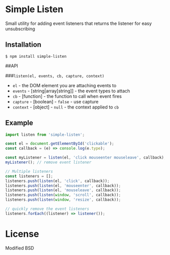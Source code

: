 # Simple Listen

Small utility for adding event listeners that returns the listener for easy unsubscribing

## Installation

```
$ npm install simple-listen
```

##API

###`listen(el, events, cb, capture, context)`

- `el` - the DOM element you are attaching events to
- `events` - [string|array[string]] - the event types to attach
- `cb` - [function] - the function to call when event fires
- `capture` - [boolean] - `false` - use capture
- `context` - [object] - `null` - the context applied to `cb`

## Example

```js
import listen from 'simple-listen';

const el = document.getElementById('clickable');
const callback = (e) => console.log(e.type);

const myListener = listen(el, 'click mouseenter mouseleave', callback);
myListener(); // remove event listener

// Multiple listeners
const listeners = [];
listeners.push(listen(el, 'click', callback));
listeners.push(listen(el, 'mouseenter', callback));
listeners.push(listen(el, 'mouseleave', callback));
listeners.push(listen(window, 'scroll', callback));
listeners.push(listen(window, 'resize', callback));

// quickly remove the event listeners
listeners.forEach((listener) => listener());
```

# License

Modified BSD

